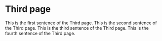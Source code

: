 # Third page

This is the first sentence of the Third page.  This is the second sentence of the Third page.  This is the third sentence of the Third page.  This is the fourth sentence of the Third page.
